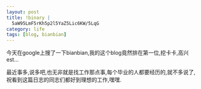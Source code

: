 ```yaml
--- 
layout: post
title: !binary |
  5aW95LmF5rKh5p2l5YaZ5Lic6KW/5LqG
category: life
tags: [blog, bianbian]
---
```

今天在google上搜了一下bianbian,我的这个blog竟然排在第一位,挖卡卡,高兴est...

最近事多,说多吧,也无非就是找工作那点事,每个毕业的人都要经历的,就不多说了,祝看到这篇日志的同志们都好到理想的工作,嘿嘿.

